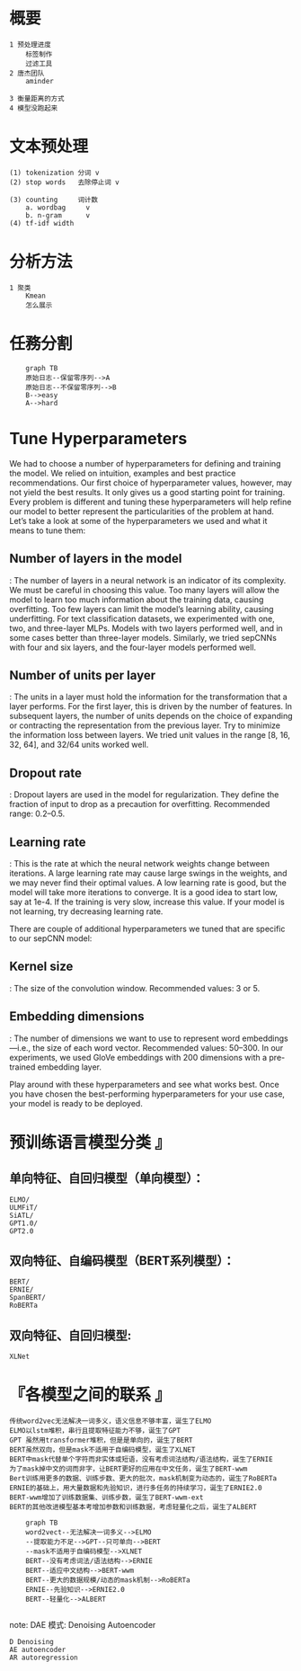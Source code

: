 # 概要
    1 预处理进度
        标签制作
        过滤工具
    2 唐杰团队
        aminder

    3 衡量距离的方式
    4 模型没跑起来  
    


#   文本预处理
    (1) tokenization 分词 v
    (2) stop words   去除停止词 v

    (3) counting     词计数
        a. wordbag     v
        b. n-gram      v
    (4) tf-idf width 
#   分析方法
    1 聚类
        Kmean
        怎么展示
       
# 任務分割

```mermaid
    graph TB
    原始日志--保留零序列-->A
    原始日志--不保留零序列-->B
    B-->easy
    A-->hard
```

# Tune Hyperparameters

We had to choose a number of hyperparameters for defining and training the model. We relied on intuition, examples and best practice recommendations. Our first choice of hyperparameter values, however, may not yield the best results. It only gives us a good starting point for training. Every problem is different and tuning these hyperparameters will help refine our model to better represent the particularities of the problem at hand. Let’s take a look at some of the hyperparameters we used and what it means to tune them:

## Number of layers in the model
: The number of layers in a neural network is an indicator of its complexity. We must be careful in choosing this value. Too many layers will allow the model to learn too much information about the training data, causing overfitting. Too few layers can limit the model’s learning ability, causing underfitting. For text classification datasets, we experimented with one, two, and three-layer MLPs. Models with two layers performed well, and in some cases better than three-layer models. Similarly, we tried sepCNNs with four and six layers, and the four-layer models performed well.

## Number of units per layer
: The units in a layer must hold the information for the transformation that a layer performs. For the first layer, this is driven by the number of features. In subsequent layers, the number of units depends on the choice of expanding or contracting the representation from the previous layer. Try to minimize the information loss between layers. We tried unit values in the range [8, 16, 32, 64], and 32/64 units worked well.

## Dropout rate
: Dropout layers are used in the model for regularization. They define the fraction of input to drop as a precaution for overfitting. Recommended range: 0.2–0.5.

## Learning rate
: This is the rate at which the neural network weights change between iterations. A large learning rate may cause large swings in the weights, and we may never find their optimal values. A low learning rate is good, but the model will take more iterations to converge. It is a good idea to start low, say at 1e-4. If the training is very slow, increase this value. If your model is not learning, try decreasing learning rate.

There are couple of additional hyperparameters we tuned that are specific to our sepCNN model:

## Kernel size
: The size of the convolution window. Recommended values: 3 or 5.

## Embedding dimensions
: The number of dimensions we want to use to represent word embeddings—i.e., the size of each word vector. Recommended values: 50–300. In our experiments, we used GloVe embeddings with 200 dimensions with a pre- trained embedding layer.

Play around with these hyperparameters and see what works best. Once you have chosen the best-performing hyperparameters for your use case, your model is ready to be deployed.

# 预训练语言模型分类 』

## 单向特征、自回归模型（单向模型）：
    ELMO/
    ULMFiT/
    SiATL/
    GPT1.0/
    GPT2.0
## 双向特征、自编码模型（BERT系列模型）：
    BERT/
    ERNIE/
    SpanBERT/
    RoBERTa
## 双向特征、自回归模型:
    XLNet

# 『各模型之间的联系 』

    传统word2vec无法解决一词多义，语义信息不够丰富，诞生了ELMO
    ELMO以lstm堆积，串行且提取特征能力不够，诞生了GPT
    GPT 虽然用transformer堆积，但是是单向的，诞生了BERT
    BERT虽然双向，但是mask不适用于自编码模型，诞生了XLNET
    BERT中mask代替单个字符而非实体或短语，没有考虑词法结构/语法结构，诞生了ERNIE
    为了mask掉中文的词而非字，让BERT更好的应用在中文任务，诞生了BERT-wwm
    Bert训练用更多的数据、训练步数、更大的批次，mask机制变为动态的，诞生了RoBERTa
    ERNIE的基础上，用大量数据和先验知识，进行多任务的持续学习，诞生了ERNIE2.0
    BERT-wwm增加了训练数据集、训练步数，诞生了BERT-wwm-ext
    BERT的其他改进模型基本考增加参数和训练数据，考虑轻量化之后，诞生了ALBERT

```mermaid
    graph TB
    word2vect--无法解决一词多义-->ELMO
    --提取能力不足-->GPT--只可单向-->BERT
    --mask不适用于自编码模型-->XLNET
    BERT--没有考虑词法/语法结构-->ERNIE
    BERT--适应中文结构-->BERT-wwm
    BERT--更大的数据规模/动态的mask机制-->RoBERTa
    ERNIE--先验知识-->ERNIE2.0
    BERT--轻量化-->ALBERT
    
```

note: 
    DAE 模式: Denoising Autoencoder 

    D Denoising
    AE autoencoder
    AR autoregression
